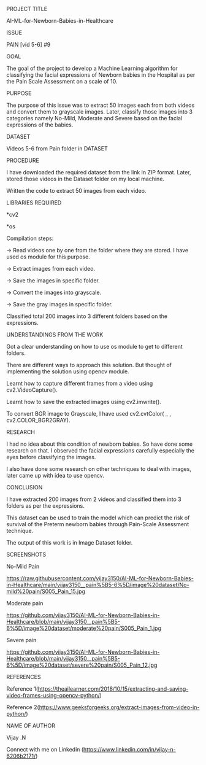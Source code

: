 
PROJECT TITLE

AI-ML-for-Newborn-Babies-in-Healthcare

ISSUE

PAIN [vid 5-6] #9

GOAL

The goal of the project to develop a Machine Learning algorithm for classifying the facial expressions of Newborn babies in the Hospital as per the Pain Scale Assessment on a scale of 10.

PURPOSE

The purpose of this issue was to extract 50 images each from both videos and convert them to grayscale images. Later, classify those images into 3 categories namely No-Mild, Moderate and Severe based on the facial expressions of the babies.

DATASET

Videos 5-6 from Pain folder in DATASET

PROCEDURE

I have downloaded the required dataset from the link in ZIP format. Later, stored those videos in the Dataset folder on my local machine.

Written the code to extract 50 images from each video.

LIBRARIES REQUIRED

*cv2

*os

Compilation steps:

-> Read videos one by one from the folder where they are stored. I have used os module for this purpose.

-> Extract images from each video.

-> Save the images in specific folder.

-> Convert the images into grayscale.

-> Save the gray images in specific folder.

Classified total 200 images into 3 different folders based on the expressions.

UNDERSTANDINGS FROM THE WORK

Got a clear understanding on how to use os module to get to different folders.

There are different ways to approach this solution. But thought of implementing the solution using opencv module.

Learnt how to capture different frames from a video using cv2.VideoCapture().

Learnt how to save the extracted images using cv2.imwrite().

To convert BGR image to Grayscale, I have used cv2.cvtColor( _ , cv2.COLOR_BGR2GRAY).

RESEARCH

I had no idea about this condition of newborn babies. So have done some research on that. I observed the facial expressions carefully especially the eyes before classifying the images.

I also have done some research on other techniques to deal with images, later came up with idea to use opencv.

CONCLUSION

I have extracted 200 images from 2 videos and classified them into 3 folders as per the expressions.

This dataset can be used to train the model which can predict the risk of survival of the Preterm newborn babies through Pain-Scale Assessment technique.

The output of this work is in Image Dataset folder.

SCREENSHOTS

No-Mild Pain

https://raw.githubusercontent.com/vijay3150/AI-ML-for-Newborn-Babies-in-Healthcare/main/vijay3150__pain%5B5-6%5D/image%20dataset/No-mild%20pain/S005_Pain_15.jpg


Moderate pain

https://github.com/vijay3150/AI-ML-for-Newborn-Babies-in-Healthcare/blob/main/vijay3150__pain%5B5-6%5D/image%20dataset/moderate%20pain/S005_Pain_1.jpg

Severe pain

https://github.com/vijay3150/AI-ML-for-Newborn-Babies-in-Healthcare/blob/main/vijay3150__pain%5B5-6%5D/image%20dataset/severe%20pain/S005_Pain_12.jpg

REFERENCES

Reference 1(https://theailearner.com/2018/10/15/extracting-and-saving-video-frames-using-opencv-python/)

Reference 2(https://www.geeksforgeeks.org/extract-images-from-video-in-python/)

NAME OF AUTHOR

Vijay .N

Connect with me on Linkedin (https://www.linkedin.com/in/vijay-n-6206b2171/)



